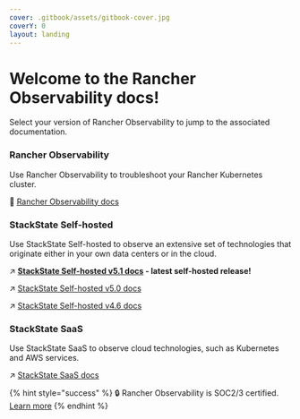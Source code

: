 ```yaml
---
cover: .gitbook/assets/gitbook-cover.jpg
coverY: 0
layout: landing
---
```


# Welcome to the Rancher Observability docs!

Select your version of Rancher Observability to jump to the associated documentation.

### Rancher Observability

Use Rancher Observability to troubleshoot your Rancher Kubernetes cluster.

🚀 [Rancher Observability docs](https://docs.stackstate.com/)


### StackState Self-hosted

Use StackState Self-hosted to observe an extensive set of technologies that originate either in your own data centers or in the cloud.

↗️ **[StackState Self-hosted v5.1 docs](https://docs.stackstate.com/v/5.1/latest) - latest self-hosted release!**

↗️ [StackState Self-hosted v5.0 docs](https://docs.stackstate.com/v/5.0/)

↗️ [StackState Self-hosted v4.6 docs](https://docs.stackstate.com/v/4.6/)

### StackState SaaS

Use StackState SaaS to observe cloud technologies, such as Kubernetes and AWS services. 

↗️ [StackState SaaS docs](https://docs.stackstate.com/v/stackstate-saas/)

{% hint style="success" %}
🔒 Rancher Observability is SOC2/3 certified. [Learn more](https://www.stackstate.com/compliance)
{% endhint %}
